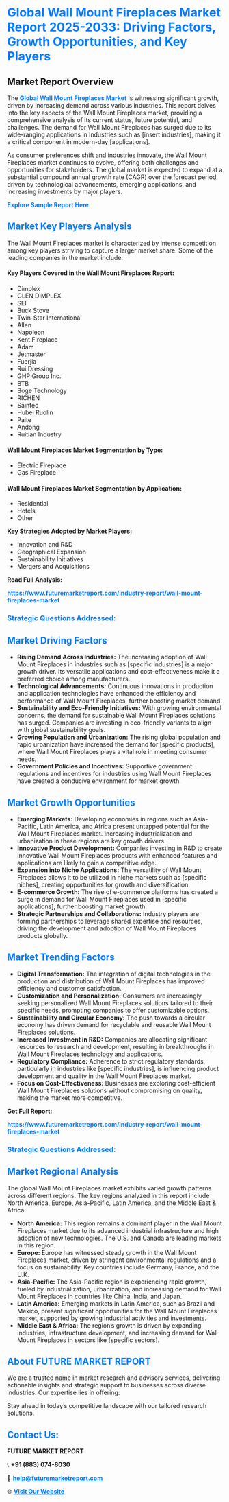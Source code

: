 <h1 style="color: #007BFF;">Global Wall Mount Fireplaces Market Report 2025-2033: Driving Factors, Growth Opportunities, and Key Players</h1>

<section id="overview">
<h2>Market Report Overview</h2>
<p>The <a href="https://www.futuremarketreport.com/industry-report/wall-mount-fireplaces-market" style="color: #007BFF; text-decoration: none;"><strong>Global Wall Mount Fireplaces Market</strong></a> is witnessing significant growth, driven by increasing demand across various industries. This report delves into the key aspects of the Wall Mount Fireplaces market, providing a comprehensive analysis of its current status, future potential, and challenges. The demand for Wall Mount Fireplaces has surged due to its wide-ranging applications in industries such as [insert industries], making it a critical component in modern-day [applications].</p>
<p>As consumer preferences shift and industries innovate, the Wall Mount Fireplaces market continues to evolve, offering both challenges and opportunities for stakeholders. The global market is expected to expand at a substantial compound annual growth rate (CAGR) over the forecast period, driven by technological advancements, emerging applications, and increasing investments by major players.</p>
</section>

<section id="overview">
<p><a href="https://www.futuremarketreport.com/request-sample/reportId=60253" style="color: #007BFF; text-decoration: none;"><strong>Explore Sample Report Here</strong></a></p>
</section>

<section id="key-players">
<h2 style="color: #007BFF;">Market Key Players Analysis</h2>
<p>The Wall Mount Fireplaces market is characterized by intense competition among key players striving to capture a larger market share. Some of the leading companies in the market include:</p>
<h4>Key Players Covered in the Wall Mount Fireplaces Report:</h4>
<ul><li>Dimplex</li><li>GLEN DIMPLEX</li><li>SEI</li><li>Buck Stove</li><li>Twin-Star International</li><li>Allen</li><li>Napoleon</li><li>Kent Fireplace</li><li>Adam</li><li>Jetmaster</li><li>Fuerjia</li><li>Rui Dressing</li><li>GHP Group Inc.</li><li>BTB</li><li>Boge Technology</li><li>RICHEN</li><li>Saintec</li><li>Hubei Ruolin</li><li>Paite</li><li>Andong</li><li>Ruitian Industry</li></ul>
<h4>Wall Mount Fireplaces Market Segmentation by Type:</h4>
<ul><li>Electric Fireplace</li><li>Gas Fireplace</li></ul>

<h4>Wall Mount Fireplaces Market Segmentation by Application:</h4>
<ul><li>Residential</li><li>Hotels</li><li>Other</li></ul>
<p><strong>Key Strategies Adopted by Market Players:</strong></p>
<ul>
<li>Innovation and R&D</li>
<li>Geographical Expansion</li>
<li>Sustainability Initiatives</li>
<li>Mergers and Acquisitions</li>
</ul>
</section>

<section>
<p><strong>Read Full Analysis: </strong></p><a href="https://www.futuremarketreport.com/industry-report/wall-mount-fireplaces-market" style="color: #007BFF; text-decoration: none;"><strong>https://www.futuremarketreport.com/industry-report/wall-mount-fireplaces-market</strong></a>
<h3 style="color: #007BFF;">Strategic Questions Addressed:</h3>
</section>

<section id="driving-factors">
<h2 style="color: #007BFF;">Market Driving Factors</h2>
<ul>
<li><strong>Rising Demand Across Industries:</strong> The increasing adoption of Wall Mount Fireplaces in industries such as [specific industries] is a major growth driver. Its versatile applications and cost-effectiveness make it a preferred choice among manufacturers.</li>
<li><strong>Technological Advancements:</strong> Continuous innovations in production and application technologies have enhanced the efficiency and performance of Wall Mount Fireplaces, further boosting market demand.</li>
<li><strong>Sustainability and Eco-Friendly Initiatives:</strong> With growing environmental concerns, the demand for sustainable Wall Mount Fireplaces solutions has surged. Companies are investing in eco-friendly variants to align with global sustainability goals.</li>
<li><strong>Growing Population and Urbanization:</strong> The rising global population and rapid urbanization have increased the demand for [specific products], where Wall Mount Fireplaces plays a vital role in meeting consumer needs.</li>
<li><strong>Government Policies and Incentives:</strong> Supportive government regulations and incentives for industries using Wall Mount Fireplaces have created a conducive environment for market growth.</li>
</ul>
</section>

<section id="growth-opportunities">
<h2 style="color: #007BFF;">Market Growth Opportunities</h2>
<ul>
<li><strong>Emerging Markets:</strong> Developing economies in regions such as Asia-Pacific, Latin America, and Africa present untapped potential for the Wall Mount Fireplaces market. Increasing industrialization and urbanization in these regions are key growth drivers.</li>
<li><strong>Innovative Product Development:</strong> Companies investing in R&D to create innovative Wall Mount Fireplaces products with enhanced features and applications are likely to gain a competitive edge.</li>
<li><strong>Expansion into Niche Applications:</strong> The versatility of Wall Mount Fireplaces allows it to be utilized in niche markets such as [specific niches], creating opportunities for growth and diversification.</li>
<li><strong>E-commerce Growth:</strong> The rise of e-commerce platforms has created a surge in demand for Wall Mount Fireplaces used in [specific applications], further boosting market growth.</li>
<li><strong>Strategic Partnerships and Collaborations:</strong> Industry players are forming partnerships to leverage shared expertise and resources, driving the development and adoption of Wall Mount Fireplaces products globally.</li>
</ul>
</section>

<section id="trending-factors">
<h2 style="color: #007BFF;">Market Trending Factors</h2>
<ul>
<li><strong>Digital Transformation:</strong> The integration of digital technologies in the production and distribution of Wall Mount Fireplaces has improved efficiency and customer satisfaction.</li>
<li><strong>Customization and Personalization:</strong> Consumers are increasingly seeking personalized Wall Mount Fireplaces solutions tailored to their specific needs, prompting companies to offer customizable options.</li>
<li><strong>Sustainability and Circular Economy:</strong> The push towards a circular economy has driven demand for recyclable and reusable Wall Mount Fireplaces solutions.</li>
<li><strong>Increased Investment in R&D:</strong> Companies are allocating significant resources to research and development, resulting in breakthroughs in Wall Mount Fireplaces technology and applications.</li>
<li><strong>Regulatory Compliance:</strong> Adherence to strict regulatory standards, particularly in industries like [specific industries], is influencing product development and quality in the Wall Mount Fireplaces market.</li>
<li><strong>Focus on Cost-Effectiveness:</strong> Businesses are exploring cost-efficient Wall Mount Fireplaces solutions without compromising on quality, making the market more competitive.</li>
</ul>
</section>

<section>
<p><strong>Get Full Report: </strong></p><a href="https://www.futuremarketreport.com/industry-report/wall-mount-fireplaces-market" style="color: #007BFF; text-decoration: none;"><strong>https://www.futuremarketreport.com/industry-report/wall-mount-fireplaces-market</strong></a>
<h3 style="color: #007BFF;">Strategic Questions Addressed:</h3>
</section>


<section id="regional-analysis">
<h2 style="color: #007BFF;">Market Regional Analysis</h2>
<p>The global Wall Mount Fireplaces market exhibits varied growth patterns across different regions. The key regions analyzed in this report include North America, Europe, Asia-Pacific, Latin America, and the Middle East & Africa:</p>
<ul>
<li><strong>North America:</strong> This region remains a dominant player in the Wall Mount Fireplaces market due to its advanced industrial infrastructure and high adoption of new technologies. The U.S. and Canada are leading markets in this region.</li>
<li><strong>Europe:</strong> Europe has witnessed steady growth in the Wall Mount Fireplaces market, driven by stringent environmental regulations and a focus on sustainability. Key countries include Germany, France, and the U.K.</li>
<li><strong>Asia-Pacific:</strong> The Asia-Pacific region is experiencing rapid growth, fueled by industrialization, urbanization, and increasing demand for Wall Mount Fireplaces in countries like China, India, and Japan.</li>
<li><strong>Latin America:</strong> Emerging markets in Latin America, such as Brazil and Mexico, present significant opportunities for the Wall Mount Fireplaces market, supported by growing industrial activities and investments.</li>
<li><strong>Middle East & Africa:</strong> The region’s growth is driven by expanding industries, infrastructure development, and increasing demand for Wall Mount Fireplaces in sectors like [specific sectors].</li>
</ul>
</section>

<footer>
<h2 style="color: #007BFF;">About FUTURE MARKET REPORT</h2>
<p>We are a trusted name in market research and advisory services, delivering actionable insights and strategic support to businesses across diverse industries. Our expertise lies in offering:</p>

<p>Stay ahead in today’s competitive landscape with our tailored research solutions.</p>

<h2 style="color: #007BFF;">Contact Us:</h2>
<p><strong>FUTURE MARKET REPORT</strong></p>
<p>📞 <strong>+91 (883) 074-8030</strong></p>
<p>📧 <strong><a href="mailto:help@futuremarketreport.com" style="color: #007BFF;">help@futuremarketreport.com</a></strong></p>
<p>🌐 <strong><a href="https://www.futuremarketreport.com/" style="color: #007BFF;">Visit Our Website</a></strong></p>
</footer>